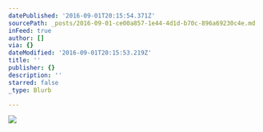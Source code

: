 ```yaml
---
datePublished: '2016-09-01T20:15:54.371Z'
sourcePath: _posts/2016-09-01-ce00a857-1e44-4d1d-b70c-896a69230c4e.md
inFeed: true
author: []
via: {}
dateModified: '2016-09-01T20:15:53.219Z'
title: ''
publisher: {}
description: ''
starred: false
_type: Blurb

---
```

![](https://the-grid-user-content.s3-us-west-2.amazonaws.com/b65f57f5-c6c3-4acc-8eb6-883b9ae9154b.jpg)